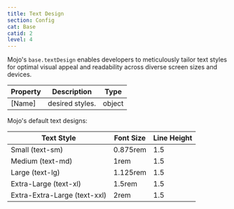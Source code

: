 ```yaml
---
title: Text Design
section: Config
cat: Base
catid: 2
level: 4
---
```


Mojo's `base.textDesign` enables developers to meticulously tailor text styles for optimal visual appeal and readability across diverse screen sizes and devices.

| Property | Description     | Type   |
| -------- | --------------- | ------ |
| [Name]   | desired styles. | object |

Mojo's default text designs:

| Text Style                   | Font Size | Line Height |
| ---------------------------- | --------- | ----------- |
| Small (text-sm)              | 0.875rem  | 1.5         |
| Medium (text-md)             | 1rem      | 1.5         |
| Large (text-lg)              | 1.125rem  | 1.5         |
| Extra-Large (text-xl)        | 1.5rem    | 1.5         |
| Extra-Extra-Large (text-xxl) | 2rem      | 1.5         |
